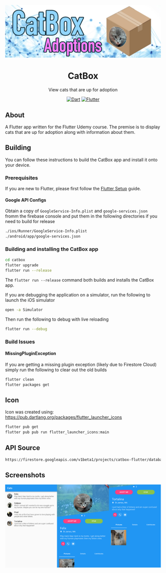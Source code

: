 ![CatBox Banner](/assets/project-banner.jpg)

<div align = "center">
    <h1>CatBox</h1>
    <p>View cats that are up for adoption</p>
    <a href="https://www.dartlang.org/" target="_blank"><img src="https://img.shields.io/badge/Dart-2.0.0-ff69b4.svg?longCache=true&style=for-the-badge" alt="Dart"></a>
    <a href="https://flutter.io/" target="_blank"><img src="https://img.shields.io/badge/Flutter-SDK-3BB9FF.svg?longCache=true&style=for-the-badge" alt="Flutter"></a>
</div>

## About

A Flutter app written for the Flutter Udemy course. The premise is to display cats that are up for adoption along with information about them.

## Building

You can follow these instructions to build the CatBox app and install it onto your device.

### Prerequisites

If you are new to Flutter, please first follow the [Flutter Setup](https://flutter.io/setup/) guide.

#### Google API Configs

Obtain a copy of `GoogleService-Info.plist` and `google-services.json` fromm the firebase console and put them in the following directories if you need to build for release

```bash
./ios/Runner/GoogleService-Info.plist
./android/app/google-services.json
```

### Building and installing the CatBox app

```bash
cd catbox
flutter upgrade
flutter run --release
```

The `flutter run --release` command both builds and installs the CatBox app.

If you are debugging the application on a simulator, run the following to launch the iOS simulator

```bash
open -a Simulator
```

Then run the following to debug with live reloading

```bash
flutter run --debug
```

### Build Issues

#### MissingPluginException

If you are getting a missing plugin exception (likely due to Firestore Cloud) simply run the following to clear out the old builds

```bash
flutter clean
flutter packages get
```

## Icon

Icon was created using: https://pub.dartlang.org/packages/flutter_launcher_icons

```bash
flutter pub get
flutter pub pub run flutter_launcher_icons:main
```

## API Source

```bash
https://firestore.googleapis.com/v1beta1/projects/catbox-flutter/databases/(default)/documents/cats
```

## Screenshots

![CatBox App](/assets/project-dashboard.jpg)